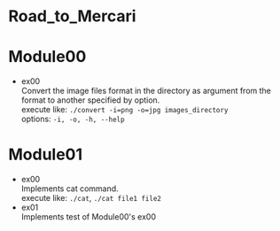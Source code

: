 # Road_to_Mercari

# Module00
- ex00  
Convert the image files format in the directory as argument from the format to another specified by option.  
execute like: `./convert -i=png -o=jpg images_directory`  
options: `-i, -o, -h, --help`

# Module01
- ex00  
Implements cat command.  
execute like: `./cat`, `./cat file1 file2`  
- ex01  
Implements test of Module00's ex00
